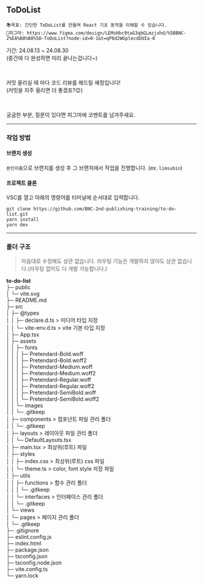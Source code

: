## ToDoList
  ```
📚목표: 간단한 ToDoList를 만들며 React 기초 동작을 이해할 수 있습니다.
🎨피그마: https://www.figma.com/design/LEMsHbc9taG3qbGLmzjxhd/%5BBNC-2%EA%B8%B0%5D-ToDoList?node-id=0-1&t=qP6d2WGplecdDUIa-0
```
기간: 24.08.13 ~ 24.08.30<br/>
(중간에 다 완성하면 미리 끝나는겁니다~)

<br/>

커밋 올리실 때 마다 코드 리뷰를 해드릴 예정입니다!<br/>
(커밋을 자주 올리면 더 좋겠죠?😊)

<br/>

궁굼한 부분, 질문이 있다면 피그마에 코멘트를 남겨주세요.
<hr/>

### 작업 방법
#### 브랜치 생성
`본인이름`으로 브랜치를 생성 후 그 브랜치에서 작업을 진행합니다. (ex. `limsubin`)
#### 프로젝트 클론
VSC를 열고 아래의 명령어를 터미널에 순서대로 입력합니다.
```
git clone https://github.com/BNC-2nd-publishing-training/to-do-list.git
yarn install
yarn dev
```

<hr/>


### 폴더 구조
> 마음대로 수정해도 상관 없습니다.
> 라우팅 기능은 개발하지 않아도 상관 없습니다.(라우팅 없어도 다 개발 가능합니다.)


**to-do-list**<br/>
├─ public<br/>
│  └─ vite.svg<br/>
├─ README.md<br/>
├─ src<br/>
│  ├─ @types<br/>
│  │  ├─ declare.d.ts > 미디어 타입 지정<br/>
│  │  └─ vite-env.d.ts > vite 기본 타입 지정<br/>
│  ├─ App.tsx<br/>
│  ├─ assets<br/>
│  │  ├─ fonts<br/>
│  │  │  ├─ Pretendard-Bold.woff<br/>
│  │  │  ├─ Pretendard-Bold.woff2<br/>
│  │  │  ├─ Pretendard-Medium.woff<br/>
│  │  │  ├─ Pretendard-Medium.woff2<br/>
│  │  │  ├─ Pretendard-Regular.woff<br/>
│  │  │  ├─ Pretendard-Regular.woff2<br/>
│  │  │  ├─ Pretendard-SemiBold.woff<br/>
│  │  │  └─ Pretendard-SemiBold.woff2<br/>
│  │  └─ images<br/>
│  │     └─ .gitkeep<br/>
│  ├─ components > 컴포넌트 파일 관리 폴더<br/>
│  │  └─ .gitkeep<br/>
│  ├─ layouts > 레이아웃 파일 관리 폴더<br/>
│  │  └─ DefaultLayouts.tsx<br/>
│  ├─ main.tsx > 최상위(루트) 파일<br/>
│  ├─ styles<br/>
│  │  ├─ index.css > 최상위(루트) css 파일<br/>
│  │  └─ theme.ts > color, font style 저장 파일<br/>
│  ├─ utils<br/>
│  │  ├─ functions > 함수 관리 폴더<br/>
│  │  │  └─ .gitkeep<br/>
│  │  └─ interfaces > 인터페이스 관리 폴더<br/>
│  │     └─ .gitkeep<br/>
│  └─ views <br/>
│     └─ pages > 페이지 관리 폴더<br/>
│        └─ .gitkeep<br/>
├─ .gitignore<br/>
├─ eslint.config.js<br/>
├─ index.html<br/>
├─ package.json<br/>
├─ tsconfig.json<br/>
├─ tsconfig.node.json<br/>
├─ vite.config.ts<br/>
└─ yarn.lock<br/>

